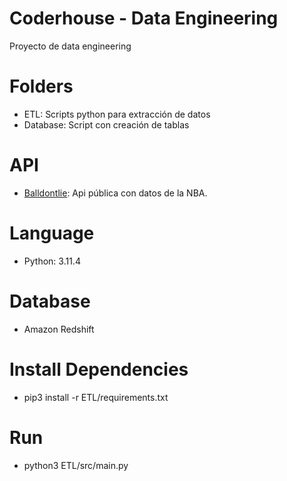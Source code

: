 # Coderhouse - Data Engineering

Proyecto de data engineering

# Folders

  - ETL: Scripts python para extracción de datos
  - Database: Script con creación de tablas

# API

  - [Balldontlie](https://app.balldontlie.io/): Api pública con datos de la NBA.

# Language

  - Python: 3.11.4

# Database

  - Amazon Redshift

# Install Dependencies

  - pip3 install -r ETL/requirements.txt

# Run

  - python3 ETL/src/main.py

